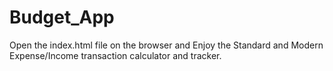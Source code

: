 # Budget_App
Open the index.html file on the browser and Enjoy the Standard and Modern Expense/Income transaction calculator and tracker. 
